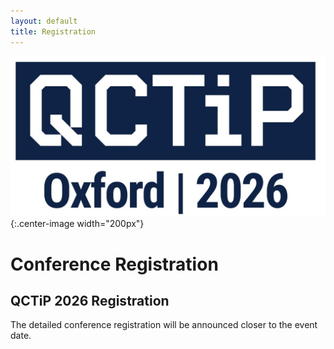 ```yaml
---
layout: default
title: Registration
---
```


![QCTiP Logo](assets/images/qctip2026.jpg){:.center-image width="200px"}

# Conference Registration


## QCTiP 2026 Registration

The detailed conference registration will be announced closer to the event date.

